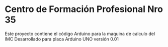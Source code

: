# Centro de Formación Profesional Nro 35
Este proyecto contiene el código Arduino para la maquina de calculo del IMC
Desarrollado para placa Arduino UNO versión 0.01

